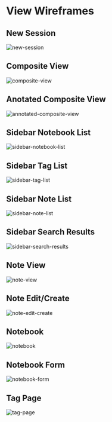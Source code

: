 # View Wireframes

## New Session
![new-session]

## Composite View
![composite-view]

## Anotated Composite View
![annotated-composite-view]

## Sidebar Notebook List
![sidebar-notebook-list]

## Sidebar Tag List
![sidebar-tag-list]

## Sidebar Note List
![sidebar-note-list]

## Sidebar Search Results
![sidebar-search-results]

## Note View
![note-view]

## Note Edit/Create
![note-edit-create]

## Notebook
![notebook]

## Notebook Form
![notebook-form]

## Tag Page
![tag-page]

[tag-page]: ./wireframes/tag-page.png
[new-session]: ./wireframes/new-session.png
[composite-view]: ./wireframes/composite-view.png
[annotated-composite-view]: ./wireframes/annotated-composite-view.png
[sidebar-notebook-list]: ./wireframes/sidebar-notebook-list.png
[sidebar-tag-list]: ./wireframes/sidebar-tag-list.png
[sidebar-note-list]: ./wireframes/sidebar-note-list.png
[sidebar-search-results]: ./wireframes/sidebar-search-results.png
[note-view]: ./wireframes/note-view.png
[note-edit-create]: ./wireframes/note-edit-create.png
[notebook]: ./wireframes/notebook.png
[notebook-form]: ./wireframes/notebook-form.png

